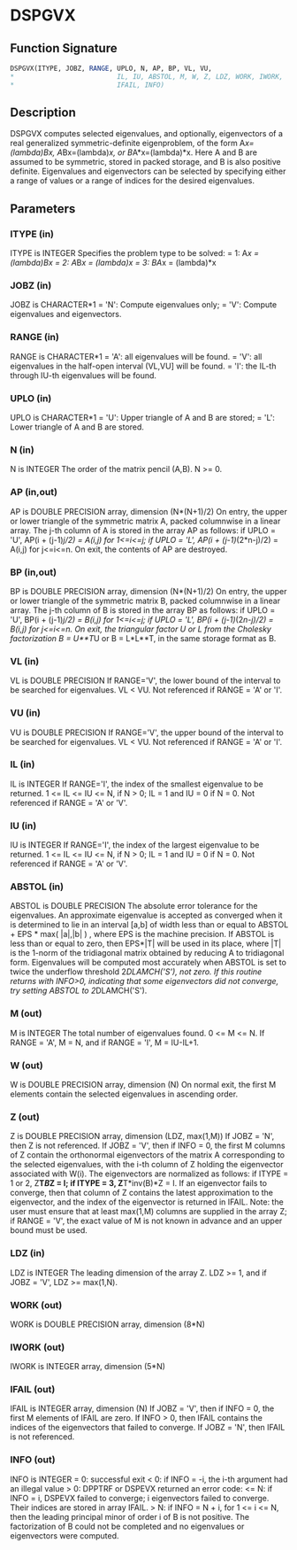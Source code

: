 # DSPGVX

## Function Signature

```fortran
DSPGVX(ITYPE, JOBZ, RANGE, UPLO, N, AP, BP, VL, VU,
*                          IL, IU, ABSTOL, M, W, Z, LDZ, WORK, IWORK,
*                          IFAIL, INFO)
```

## Description


 DSPGVX computes selected eigenvalues, and optionally, eigenvectors
 of a real generalized symmetric-definite eigenproblem, of the form
 A*x=(lambda)*B*x,  A*Bx=(lambda)*x,  or B*A*x=(lambda)*x.  Here A
 and B are assumed to be symmetric, stored in packed storage, and B
 is also positive definite.  Eigenvalues and eigenvectors can be
 selected by specifying either a range of values or a range of indices
 for the desired eigenvalues.

## Parameters

### ITYPE (in)

ITYPE is INTEGER Specifies the problem type to be solved: = 1: A*x = (lambda)*B*x = 2: A*B*x = (lambda)*x = 3: B*A*x = (lambda)*x

### JOBZ (in)

JOBZ is CHARACTER*1 = 'N': Compute eigenvalues only; = 'V': Compute eigenvalues and eigenvectors.

### RANGE (in)

RANGE is CHARACTER*1 = 'A': all eigenvalues will be found. = 'V': all eigenvalues in the half-open interval (VL,VU] will be found. = 'I': the IL-th through IU-th eigenvalues will be found.

### UPLO (in)

UPLO is CHARACTER*1 = 'U': Upper triangle of A and B are stored; = 'L': Lower triangle of A and B are stored.

### N (in)

N is INTEGER The order of the matrix pencil (A,B). N >= 0.

### AP (in,out)

AP is DOUBLE PRECISION array, dimension (N*(N+1)/2) On entry, the upper or lower triangle of the symmetric matrix A, packed columnwise in a linear array. The j-th column of A is stored in the array AP as follows: if UPLO = 'U', AP(i + (j-1)*j/2) = A(i,j) for 1<=i<=j; if UPLO = 'L', AP(i + (j-1)*(2*n-j)/2) = A(i,j) for j<=i<=n. On exit, the contents of AP are destroyed.

### BP (in,out)

BP is DOUBLE PRECISION array, dimension (N*(N+1)/2) On entry, the upper or lower triangle of the symmetric matrix B, packed columnwise in a linear array. The j-th column of B is stored in the array BP as follows: if UPLO = 'U', BP(i + (j-1)*j/2) = B(i,j) for 1<=i<=j; if UPLO = 'L', BP(i + (j-1)*(2*n-j)/2) = B(i,j) for j<=i<=n. On exit, the triangular factor U or L from the Cholesky factorization B = U**T*U or B = L*L**T, in the same storage format as B.

### VL (in)

VL is DOUBLE PRECISION If RANGE='V', the lower bound of the interval to be searched for eigenvalues. VL < VU. Not referenced if RANGE = 'A' or 'I'.

### VU (in)

VU is DOUBLE PRECISION If RANGE='V', the upper bound of the interval to be searched for eigenvalues. VL < VU. Not referenced if RANGE = 'A' or 'I'.

### IL (in)

IL is INTEGER If RANGE='I', the index of the smallest eigenvalue to be returned. 1 <= IL <= IU <= N, if N > 0; IL = 1 and IU = 0 if N = 0. Not referenced if RANGE = 'A' or 'V'.

### IU (in)

IU is INTEGER If RANGE='I', the index of the largest eigenvalue to be returned. 1 <= IL <= IU <= N, if N > 0; IL = 1 and IU = 0 if N = 0. Not referenced if RANGE = 'A' or 'V'.

### ABSTOL (in)

ABSTOL is DOUBLE PRECISION The absolute error tolerance for the eigenvalues. An approximate eigenvalue is accepted as converged when it is determined to lie in an interval [a,b] of width less than or equal to ABSTOL + EPS * max( |a|,|b| ) , where EPS is the machine precision. If ABSTOL is less than or equal to zero, then EPS*|T| will be used in its place, where |T| is the 1-norm of the tridiagonal matrix obtained by reducing A to tridiagonal form. Eigenvalues will be computed most accurately when ABSTOL is set to twice the underflow threshold 2*DLAMCH('S'), not zero. If this routine returns with INFO>0, indicating that some eigenvectors did not converge, try setting ABSTOL to 2*DLAMCH('S').

### M (out)

M is INTEGER The total number of eigenvalues found. 0 <= M <= N. If RANGE = 'A', M = N, and if RANGE = 'I', M = IU-IL+1.

### W (out)

W is DOUBLE PRECISION array, dimension (N) On normal exit, the first M elements contain the selected eigenvalues in ascending order.

### Z (out)

Z is DOUBLE PRECISION array, dimension (LDZ, max(1,M)) If JOBZ = 'N', then Z is not referenced. If JOBZ = 'V', then if INFO = 0, the first M columns of Z contain the orthonormal eigenvectors of the matrix A corresponding to the selected eigenvalues, with the i-th column of Z holding the eigenvector associated with W(i). The eigenvectors are normalized as follows: if ITYPE = 1 or 2, Z**T*B*Z = I; if ITYPE = 3, Z**T*inv(B)*Z = I. If an eigenvector fails to converge, then that column of Z contains the latest approximation to the eigenvector, and the index of the eigenvector is returned in IFAIL. Note: the user must ensure that at least max(1,M) columns are supplied in the array Z; if RANGE = 'V', the exact value of M is not known in advance and an upper bound must be used.

### LDZ (in)

LDZ is INTEGER The leading dimension of the array Z. LDZ >= 1, and if JOBZ = 'V', LDZ >= max(1,N).

### WORK (out)

WORK is DOUBLE PRECISION array, dimension (8*N)

### IWORK (out)

IWORK is INTEGER array, dimension (5*N)

### IFAIL (out)

IFAIL is INTEGER array, dimension (N) If JOBZ = 'V', then if INFO = 0, the first M elements of IFAIL are zero. If INFO > 0, then IFAIL contains the indices of the eigenvectors that failed to converge. If JOBZ = 'N', then IFAIL is not referenced.

### INFO (out)

INFO is INTEGER = 0: successful exit < 0: if INFO = -i, the i-th argument had an illegal value > 0: DPPTRF or DSPEVX returned an error code: <= N: if INFO = i, DSPEVX failed to converge; i eigenvectors failed to converge. Their indices are stored in array IFAIL. > N: if INFO = N + i, for 1 <= i <= N, then the leading principal minor of order i of B is not positive. The factorization of B could not be completed and no eigenvalues or eigenvectors were computed.

